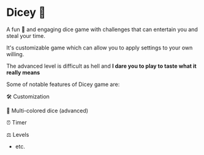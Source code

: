 # Dicey 🎲 

A fun 🤗 and engaging dice game with challenges that can entertain you and steal your time.

It's customizable game which can allow you to apply settings to your own willing. 

The advanced level is difficult as hell and __I dare you to play to taste what it really means__

Some of notable features of Dicey game are:

🛠️ Customization

🌈 Multi-colored dice (advanced) 

⏰ Timer

⚖️ Levels

- etc. 
